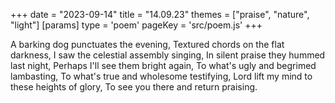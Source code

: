 +++
date = "2023-09-14"
title = "14.09.23"
themes = ["praise", "nature", "light"]
[params]
  type = 'poem'
  pageKey = 'src/poem.js'
+++

A barking dog punctuates the evening,
Textured chords on the flat darkness,
I saw the celestial assembly singing,
In silent praise they hummed last night,
Perhaps I'll see them bright again,
To what's ugly and begrimed lambasting,
To what's true and wholesome testifying,
Lord lift my mind to these heights of glory,
To see you there and return praising.
